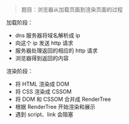 > 题目：浏览器从加载页面到渲染页面的过程

加载阶段：

* dns 服务器将域名解析成 ip
* 向这个 ip 发送 http 请求
* 服务器处理返回的相应的 http 请求
* 浏览器得到返回的内容

渲染阶段：

* 将 HTML 渲染成 DOM
* 将 CSS 渲染成 CSSOM
* 将 DOM 和 CSSOM 合并成 RenderTree
* 根据 RenderTree 开始渲染和展示
* 遇到 script、link 会阻塞